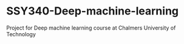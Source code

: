 # SSY340-Deep-machine-learning
Project for Deep machine learning course at Chalmers University of Technology
